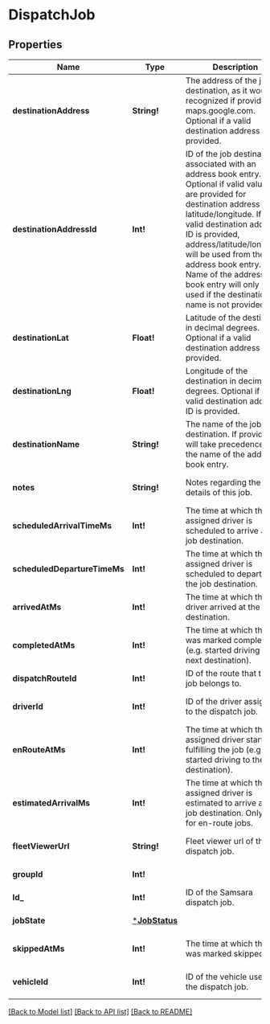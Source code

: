 # DispatchJob

## Properties
Name | Type | Description | Notes
------------ | ------------- | ------------- | -------------
**destinationAddress** | **String!** | The address of the job destination, as it would be recognized if provided to maps.google.com. Optional if a valid destination address ID is provided. | [optional] [default to null]
**destinationAddressId** | **Int!** | ID of the job destination associated with an address book entry. Optional if valid values are provided for destination address or latitude/longitude. If a valid destination address ID is provided, address/latitude/longitude will be used from the address book entry. Name of the address book entry will only be used if the destination name is not provided. | [optional] [default to null]
**destinationLat** | **Float!** | Latitude of the destination in decimal degrees. Optional if a valid destination address ID is provided. | [optional] [default to null]
**destinationLng** | **Float!** | Longitude of the destination in decimal degrees. Optional if a valid destination address ID is provided. | [optional] [default to null]
**destinationName** | **String!** | The name of the job destination. If provided, it will take precedence over the name of the address book entry. | [optional] [default to null]
**notes** | **String!** | Notes regarding the details of this job. | [optional] [default to null]
**scheduledArrivalTimeMs** | **Int!** | The time at which the assigned driver is scheduled to arrive at the job destination. | [default to null]
**scheduledDepartureTimeMs** | **Int!** | The time at which the assigned driver is scheduled to depart from the job destination. | [optional] [default to null]
**arrivedAtMs** | **Int!** | The time at which the driver arrived at the job destination. | [optional] [default to null]
**completedAtMs** | **Int!** | The time at which the job was marked complete (e.g. started driving to the next destination). | [optional] [default to null]
**dispatchRouteId** | **Int!** | ID of the route that this job belongs to. | [default to null]
**driverId** | **Int!** | ID of the driver assigned to the dispatch job. | [optional] [default to null]
**enRouteAtMs** | **Int!** | The time at which the assigned driver started fulfilling the job (e.g. started driving to the destination). | [optional] [default to null]
**estimatedArrivalMs** | **Int!** | The time at which the assigned driver is estimated to arrive at the job destination. Only valid for en-route jobs. | [optional] [default to null]
**fleetViewerUrl** | **String!** | Fleet viewer url of the dispatch job. | [optional] [default to null]
**groupId** | **Int!** |  | [default to null]
**Id_** | **Int!** | ID of the Samsara dispatch job. | [default to null]
**jobState** | [***JobStatus**](jobStatus.md) |  | [default to null]
**skippedAtMs** | **Int!** | The time at which the job was marked skipped. | [optional] [default to null]
**vehicleId** | **Int!** | ID of the vehicle used for the dispatch job. | [optional] [default to null]

[[Back to Model list]](../README.md#documentation-for-models) [[Back to API list]](../README.md#documentation-for-api-endpoints) [[Back to README]](../README.md)


